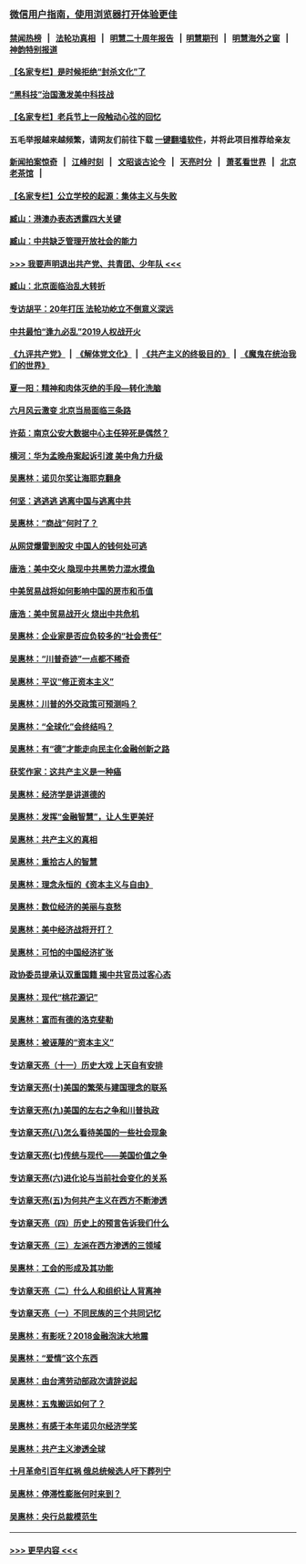 ### [微信用户指南，使用浏览器打开体验更佳](https://github.com/gfw-breaker/banned-news1/blob/master/indexes/wechat-guide.md?t=0)
#### [禁闻热榜](热点新闻.md?t=0)  &nbsp;&nbsp;|&nbsp;&nbsp; [法轮功真相](https://github.com/gfw-breaker/truth/blob/master/README.md?t=0) &nbsp;&nbsp;|&nbsp;&nbsp; [明慧二十周年报告](https://github.com/gfw-breaker/mh-reports/blob/master/README.md?t=0) &nbsp;&nbsp;|&nbsp;&nbsp;[明慧期刊](https://github.com/gfw-breaker/mh-qikan) &nbsp;&nbsp;|&nbsp;&nbsp; [明慧海外之窗](https://github.com/gfw-breaker/mh-news/blob/master/README.md?t=0) &nbsp;&nbsp;|&nbsp;&nbsp; [神韵特别报道](https://github.com/gfw-breaker/mh-news/blob/master/shenyun.md?t=0)
#### [【名家专栏】是时候拒绝“封杀文化”了](../pages/nsc423/n11814093.md?t=02141944) 
#### [“黑科技”治国激发美中科技战](../pages/nsc423/n11638056.md?t=02141944) 
#### [【名家专栏】老兵节上一段触动心弦的回忆](../pages/nsc423/n11646016.md?t=02141944) 
#### 五毛举报越来越频繁，请网友们前往下载 [一键翻墙软件](https://github.com/gfw-breaker/ssr-accounts)，并将此项目推荐给亲友
#### [新闻拍案惊奇](https://github.com/gfw-breaker/banned-news1/blob/master/pages/link4.md) &nbsp;&nbsp;|&nbsp;&nbsp; [江峰时刻](https://github.com/gfw-breaker/banned-news1/blob/master/pages/link4.md) &nbsp;&nbsp;|&nbsp;&nbsp; [文昭谈古论今](https://github.com/gfw-breaker/banned-news1/blob/master/pages/link4.md) &nbsp;&nbsp;|&nbsp;&nbsp; [天亮时分](https://github.com/gfw-breaker/banned-news1/blob/master/pages/link4.md) &nbsp;&nbsp;|&nbsp;&nbsp; [萧茗看世界](https://github.com/gfw-breaker/banned-news1/blob/master/pages/link4.md) &nbsp;&nbsp;|&nbsp;&nbsp; [北京老茶馆](https://github.com/gfw-breaker/banned-news1/blob/master/pages/link4.md) &nbsp;&nbsp;|&nbsp;&nbsp; 
#### [【名家专栏】公立学校的起源：集体主义与失败](../pages/nsc423/n11601833.md?t=02141944) 
#### [臧山：港澳办表态透露四大关键](../pages/nsc423/n11421628.md?t=02141944) 
#### [臧山：中共缺乏管理开放社会的能力](../pages/nsc423/n11407457.md?t=02141944) 
#### [>>> 我要声明退出共产党、共青团、少年队 <<<](https://github.com/begood0513/goodnews/blob/master/quit/letter.md) 
#### [臧山：北京面临治乱大转折](../pages/nsc423/n11406895.md?t=02141944) 
#### [专访胡平：20年打压 法轮功屹立不倒意义深远](../pages/nsc423/n11398800.md?t=02141944) 
#### [中共最怕“逢九必乱”2019人权战开火](../pages/nsc423/n11385248.md?t=02141944) 
#### [《九评共产党》](https://github.com/begood0513/9ping.md/blob/master/README.md) &nbsp;|&nbsp; [《解体党文化》](../../../../jtdwh.md/blob/master/README.md)  &nbsp;|&nbsp; [《共产主义的终极目的》](../../../../gczydzjmd.md/blob/master/README.md) &nbsp;|&nbsp; [《魔鬼在统治我们的世界》](../../../../mgztzwmdsj.md/blob/master/README.md) 
#### [夏一阳：精神和肉体灭绝的手段—转化洗脑](../pages/nsc423/n11368250.md?t=02141944) 
#### [六月风云激变 北京当局面临三条路](../pages/nsc423/n11313668.md?t=02141944) 
#### [许茹：南京公安大数据中心主任猝死是偶然？](../pages/nsc423/n11064744.md?t=02141944) 
#### [横河：华为孟晚舟案起诉引渡 美中角力升级](../pages/nsc423/n11027230.md?t=02141944) 
#### [吴惠林：诺贝尔奖让海耶克翻身](../pages/nsc423/n10890049.md?t=02141944) 
#### [何坚：逃逃逃 逃离中国与逃离中共](../pages/nsc423/n10592891.md?t=02141944) 
#### [吴惠林：“商战”何时了？](../pages/nsc423/n10573558.md?t=02141944) 
#### [从网贷爆雷到股灾 中国人的钱何处可逃](../pages/nsc423/n10572800.md?t=02141944) 
#### [唐浩：美中交火 隐现中共黑势力混水摸鱼](../pages/nsc423/n10544040.md?t=02141944) 
#### [中美贸易战将如何影响中国的房市和币值](../pages/nsc423/n10543697.md?t=02141944) 
#### [唐浩：美中贸易战开火 烧出中共危机](../pages/nsc423/n10540126.md?t=02141944) 
#### [吴惠林：企业家是否应负较多的“社会责任”](../pages/nsc423/n10535022.md?t=02141944) 
#### [吴惠林：“川普奇迹”一点都不稀奇](../pages/nsc423/n10512808.md?t=02141944) 
#### [吴惠林：平议“修正资本主义”](../pages/nsc423/n10495724.md?t=02141944) 
#### [吴惠林：川普的外交政策可预测吗？](../pages/nsc423/n10462387.md?t=02141944) 
#### [吴惠林：“全球化”会终结吗？](../pages/nsc423/n10452838.md?t=02141944) 
#### [吴惠林：有“德”才能走向民主化金融创新之路](../pages/nsc423/n10432292.md?t=02141944) 
#### [获奖作家：这共产主义是一种癌](../pages/nsc423/n10431541.md?t=02141944) 
#### [吴惠林：经济学是讲道德的](../pages/nsc423/n10398014.md?t=02141944) 
#### [吴惠林：发挥“金融智慧”，让人生更美好](../pages/nsc423/n10375019.md?t=02141944) 
#### [吴惠林：共产主义的真相](../pages/nsc423/n10351394.md?t=02141944) 
#### [吴惠林：重拾古人的智慧](../pages/nsc423/n10337691.md?t=02141944) 
#### [吴惠林：理念永恒的《资本主义与自由》](../pages/nsc423/n10316274.md?t=02141944) 
#### [吴惠林：数位经济的美丽与哀愁](../pages/nsc423/n10292946.md?t=02141944) 
#### [吴惠林：美中经济战将开打？](../pages/nsc423/n10258825.md?t=02141944) 
#### [吴惠林：可怕的中国经济扩张](../pages/nsc423/n10219147.md?t=02141944) 
#### [政协委员提承认双重国籍 揭中共官员过客心态](../pages/nsc423/n10208809.md?t=02141944) 
#### [吴惠林：现代“桃花源记”](../pages/nsc423/n10185234.md?t=02141944) 
#### [吴惠林：富而有德的洛克斐勒](../pages/nsc423/n10142264.md?t=02141944) 
#### [吴惠林：被诬蔑的“资本主义”](../pages/nsc423/n10124816.md?t=02141944) 
#### [专访章天亮（十一）历史大戏 上天自有安排](../pages/nsc423/n10094905.md?t=02141944) 
#### [专访章天亮(十)美国的繁荣与建国理念的联系](../pages/nsc423/n10094899.md?t=02141944) 
#### [专访章天亮(九)美国的左右之争和川普执政](../pages/nsc423/n10094889.md?t=02141944) 
#### [专访章天亮(八)怎么看待美国的一些社会现象](../pages/nsc423/n10094857.md?t=02141944) 
#### [专访章天亮(七)传统与现代——美国价值之争](../pages/nsc423/n10093140.md?t=02141944) 
#### [专访章天亮(六)进化论与当前社会变化的关系](../pages/nsc423/n10092036.md?t=02141944) 
#### [专访章天亮(五)为何共产主义在西方不断渗透](../pages/nsc423/n10083620.md?t=02141944) 
#### [专访章天亮（四）历史上的预言告诉我们什么](../pages/nsc423/n10083606.md?t=02141944) 
#### [专访章天亮（三）左派在西方渗透的三领域](../pages/nsc423/n10081115.md?t=02141944) 
#### [吴惠林：工会的形成及其功能](../pages/nsc423/n10080633.md?t=02141944) 
#### [专访章天亮（二）什么人和组织让人背离神](../pages/nsc423/n10076637.md?t=02141944) 
#### [专访章天亮（一）不同民族的三个共同记忆](../pages/nsc423/n10074188.md?t=02141944) 
#### [吴惠林：有影呒？2018金融泡沫大地震](../pages/nsc423/n10040534.md?t=02141944) 
#### [吴惠林：“爱情”这个东西](../pages/nsc423/n10019423.md?t=02141944) 
#### [吴惠林：由台湾劳动部政次请辞说起](../pages/nsc423/n9979679.md?t=02141944) 
#### [吴惠林：五鬼搬运如何了？](../pages/nsc423/n9925338.md?t=02141944) 
#### [吴惠林：有感于本年诺贝尔经济学奖](../pages/nsc423/n9871883.md?t=02141944) 
#### [吴惠林：共产主义渗透全球](../pages/nsc423/n9812748.md?t=02141944) 
#### [十月革命引百年红祸 俄总统候选人吁下葬列宁](../pages/nsc423/n9810182.md?t=02141944) 
#### [吴惠林：停滞性膨胀何时来到？](../pages/nsc423/n9764136.md?t=02141944) 
#### [吴惠林：央行总裁模范生](../pages/nsc423/n9728134.md?t=02141944) 

----
#### [ >>> 更早内容 <<< ](../indexes/nsc423-earlier.md)
